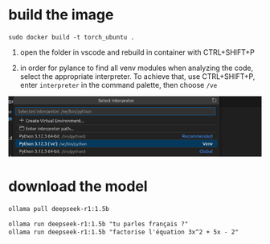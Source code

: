 # build the image

```
sudo docker build -t torch_ubuntu .
```

1) open the folder in vscode and rebuild in container with CTRL+SHIFT+P

2) in order for pylance to find all venv modules when analyzing the code, select the appropriate interpreter. To achieve that, use CTRL+SHIFT+P, enter `interpreter` in the command palette, then choose `/ve`

![](images/select_interpreter.png)

# download the model

```
ollama pull deepseek-r1:1.5b
```

```
ollama run deepseek-r1:1.5b "tu parles français ?"
ollama run deepseek-r1:1.5b "factorise l'équation 3x^2 + 5x - 2"
```


